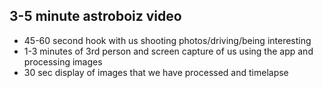 ## 3-5 minute astroboiz video

- 45-60 second hook with us shooting photos/driving/being interesting
- 1-3 minutes of 3rd person and screen capture of us using the app and processing images
- 30 sec display of images that we have processed and timelapse
